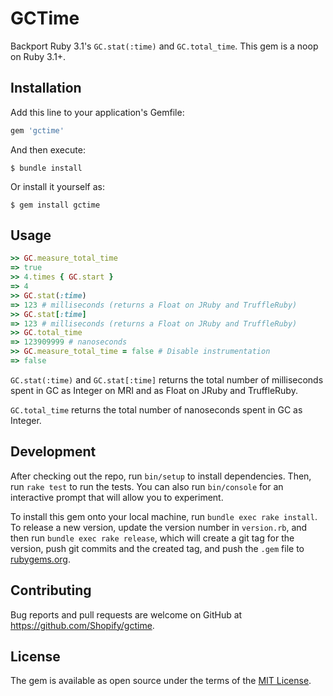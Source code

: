 # GCTime

Backport Ruby 3.1's `GC.stat(:time)` and `GC.total_time`. This gem is a noop on Ruby 3.1+.

## Installation

Add this line to your application's Gemfile:

```ruby
gem 'gctime'
```

And then execute:

    $ bundle install

Or install it yourself as:

    $ gem install gctime

## Usage

```ruby
>> GC.measure_total_time
=> true
>> 4.times { GC.start }
=> 4
>> GC.stat(:time)
=> 123 # milliseconds (returns a Float on JRuby and TruffleRuby)
>> GC.stat[:time]
=> 123 # milliseconds (returns a Float on JRuby and TruffleRuby)
>> GC.total_time
=> 123909999 # nanoseconds
>> GC.measure_total_time = false # Disable instrumentation
=> false
```

`GC.stat(:time)` and `GC.stat[:time]` returns the total number of milliseconds spent in GC as Integer on MRI and as Float on JRuby and TruffleRuby.

`GC.total_time` returns the total number of nanoseconds spent in GC as Integer.

## Development

After checking out the repo, run `bin/setup` to install dependencies. Then, run `rake test` to run the tests. You can also run `bin/console` for an interactive prompt that will allow you to experiment.

To install this gem onto your local machine, run `bundle exec rake install`. To release a new version, update the version number in `version.rb`, and then run `bundle exec rake release`, which will create a git tag for the version, push git commits and the created tag, and push the `.gem` file to [rubygems.org](https://rubygems.org).

## Contributing

Bug reports and pull requests are welcome on GitHub at https://github.com/Shopify/gctime.

## License

The gem is available as open source under the terms of the [MIT License](https://opensource.org/licenses/MIT).

